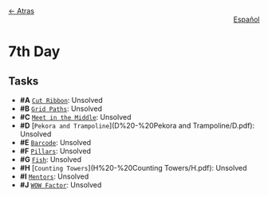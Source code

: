 <div align="left">
  <a href="../README.md">← Atras</a>
</div>
<div align="right">
  <a href="README-es.md">Español</a>
</div>

# 7th Day

## Tasks

- **#A** [`Cut Ribbon`](A%20-%20Cut%20Ribbon/A.pdf): Unsolved
- **#B** [`Grid Paths`](B%20-%20Grid%20Paths/B.pdf): Unsolved
- **#C** [`Meet in the Middle`](C%20-%20Meet%20in%20the%20Middle/C.pdf): Unsolved
- **#D** [`Pekora and Trampoline`](D%20-%20Pekora and Trampoline/D.pdf): Unsolved
- **#E** [`Barcode`](E%20-%20Barcode/E.pdf): Unsolved
- **#F** [`Pillars`](F%20-%20Pillars/F.pdf): Unsolved
- **#G** [`Fish`](G%20-%20Fish/G.pdf): Unsolved
- **#H** [`Counting Towers`](H%20-%20Counting Towers/H.pdf): Unsolved
- **#I** [`Mentors`](I%20-%20Mentors/I.pdf): Unsolved
- **#J** [`WOW Factor`](J%20-%20WOW%20Factor/J.pdf): Unsolved